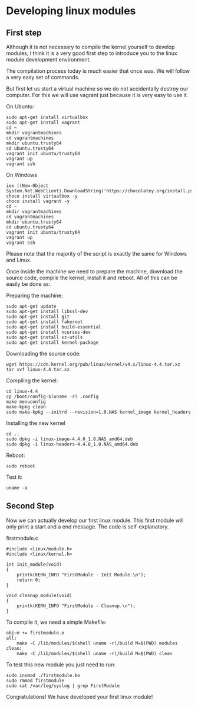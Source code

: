 # Developing linux modules

## First step

Although it is not necessary to compile the kernel yourself to develop modules, I think it is a very good first step to introduce you to the linux module development environment.

The compilation process today is much easier that once was. We will follow a very easy set of commands.

But first let us start a virtual machine so we do not accidentally destroy our computer. For this we will use vagrant just because it is very easy to use it. 

On Ubuntu:

    sudo apt-get install virtualbox
    sudo apt-get install vagrant
    cd ~
    mkdir vagrantmachines
    cd vagrantmachines
    mkdir ubuntu.trusty64
    cd ubuntu.trusty64
    vagrant init ubuntu/trusty64
    vagrant up
    vagrant ssh

On Windows

    iex ((New-Object System.Net.WebClient).DownloadString('https://chocolatey.org/install.ps1'))    
    choco install virtualbox -y
    choco install vagrant -y
    cd ~
    mkdir vagrantmachines
    cd vagrantmachines
    mkdir ubuntu.trusty64
    cd ubuntu.trusty64
    vagrant init ubuntu/trusty64
    vagrant up
    vagrant ssh

Please note that the majority of the script is exactly the same for Windows and Linux.

Once inside the machine we need to prepare the machine, download the source code, compile the kernel, install it and reboot. All of this can be easily be done as:

Preparing the machine:

    sudo apt-get update
    sudo apt-get install libssl-dev
    sudo apt-get install git
    sudo apt-get install fakeroot
    sudo apt-get install build-essential
    sudo apt-get install ncurses-dev
    sudo apt-get install xz-utils
    sudo apt-get install kernel-package

Downloading the source code:

    wget https://cdn.kernel.org/pub/linux/kernel/v4.x/linux-4.4.tar.xz
    tar xvf linux-4.4.tar.xz

Compiling the kernel:

    cd linux-4.4
    cp /boot/config-$(uname -r) .config
    make menuconfig
    make-kpkg clean
    sudo make-kpkg --initrd --revision=1.0.NAS kernel_image kernel_headers

Installing the new kernel

    cd ..
    sudo dpkg -i linux-image-4.4.0_1.0.NAS_amd64.deb
    sudo dpkg -i linux-headers-4.4.0_1.0.NAS_amd64.deb

Reboot:

    sudo reboot

Test it:

    uname -a

## Second Step

Now we can actually develop our first linux module. This first module will only print a start and a end message. The code is self-explanatory.

firstmodule.c

    #include <linux/module.h>
    #include <linux/kernel.h>

    int init_module(void)
    {
        printk(KERN_INFO "FirstModule - Init Module.\n");
        return 0;
    }

    void cleanup_module(void)
    {
        printk(KERN_INFO "FirstModule - Cleanup.\n");
    }

To compile it, we need a simple Makefile:

    obj−m += firstmodule.o
    all:
        make -C /lib/modules/$(shell uname -r)/build M=$(PWD) modules
    clean:
        make -C /lib/modules/$(shell uname -r)/build M=$(PWD) clean

To test this new module you just need to run:

    sudo insmod ./firstmodule.ko
    sudo rmmod firstmodule
    sudo cat /var/log/syslog | grep FirstModule

Congratulations! We have developed your first linux module!

